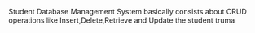 Student Database Management System basically consists about CRUD operations like Insert,Delete,Retrieve and Update the student truma
